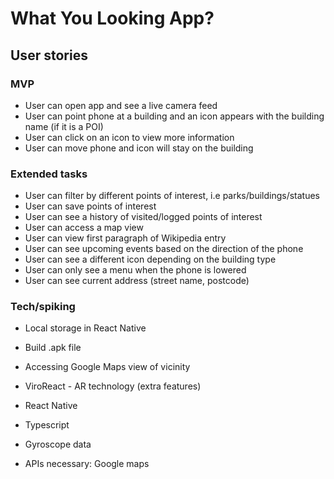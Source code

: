 # What You Looking App?

## User stories

### MVP

- User can open app and see a live camera feed 
- User can point phone at a building and an icon appears with the building name (if it is a POI)
- User can click on an icon to view more information
- User can move phone and icon will stay on the building

### Extended tasks

- User can filter by different points of interest, i.e parks/buildings/statues
- User can save points of interest
- User can see a history of visited/logged points of interest
- User can access a map view
- User can view first paragraph of Wikipedia entry
- User can see upcoming events based on the direction of the phone
- User can see a different icon depending on the building type
- User can only see a menu when the phone is lowered
- User can see current address (street name, postcode)


### Tech/spiking

- Local storage in React Native
- Build .apk file
- Accessing Google Maps view of vicinity
- ViroReact - AR technology (extra features)



- React Native
- Typescript
- Gyroscope data
- APIs necessary: Google maps
